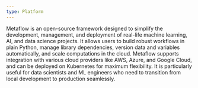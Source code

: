 ```yaml
---
type: Platform
---
```


Metaflow is an open-source framework designed to simplify the development, management, and deployment of real-life machine learning, AI, and data science projects. It allows users to build robust workflows in plain Python, manage library dependencies, version data and variables automatically, and scale computations in the cloud. Metaflow supports integration with various cloud providers like AWS, Azure, and Google Cloud, and can be deployed on Kubernetes for maximum flexibility. It is particularly useful for data scientists and ML engineers who need to transition from local development to production seamlessly.